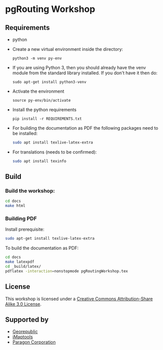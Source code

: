 # pgRouting Workshop
## Requirements

* python
* Create a new virtual environment inside the directory:

  ``` python3 -m venv py-env ```
* If you are using Python 3, then you should already have the venv module from the standard library installed. If you don't have it then do:

  ``` sudo apt-get install python3-venv ```
* Activate the environment

  ``` source py-env/bin/activate ```
* Install the python requirements

  ``` pip install -r REQUIREMENTS.txt ```
* For building the documentation as PDF the following packages need to be installed:
  ```bash
  sudo apt install texlive-latex-extra
  ```

* For translations (needs to be confirmed):

  ```bash
  sudo apt install texinfo
  ```

## Build

### Build the workshop:

```bash
cd docs
make html
```
### Building PDF

Install prerequisite:
```bash
sudo apt-get install texlive-latex-extra
```

To build the documentation as PDF:

```bash
cd docs
make latexpdf
cd _build/latex/
pdflatex -interaction=nonstopmode pgRoutingWorkshop.tex
```

## License

This workshop is licensed under a [Creative Commons Attribution-Share Alike 3.0 License](http://creativecommons.org/licenses/by-sa/3.0/).

## Supported by

* [Georepublic](https://georepublic.info)
* [iMaptools](http://imaptools.com)
* [Paragon Corporation](https://www.paragoncorporation.com)
